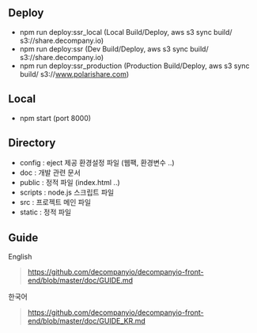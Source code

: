 ## Deploy
- npm run deploy:ssr_local (Local Build/Deploy, aws s3 sync build/ s3://share.decompany.io)
- npm run deploy:ssr (Dev Build/Deploy, aws s3 sync build/ s3://share.decompany.io)
- npm run deploy:ssr_production (Production Build/Deploy, aws s3 sync build/ s3://www.polarishare.com)

## Local
- npm start (port 8000)

## Directory
- config : eject 제공 환경설정 파일 (웹팩, 환경변수 ..)
- doc : 개발 관련 문서
- public : 정적 파일 (index.html ..)
- scripts :  node.js 스크립트 파일
- src : 프로젝트 메인 파일
- static : 정적 파일

## Guide
English
> https://github.com/decompanyio/decompanyio-front-end/blob/master/doc/GUIDE.md

한국어
> https://github.com/decompanyio/decompanyio-front-end/blob/master/doc/GUIDE_KR.md


